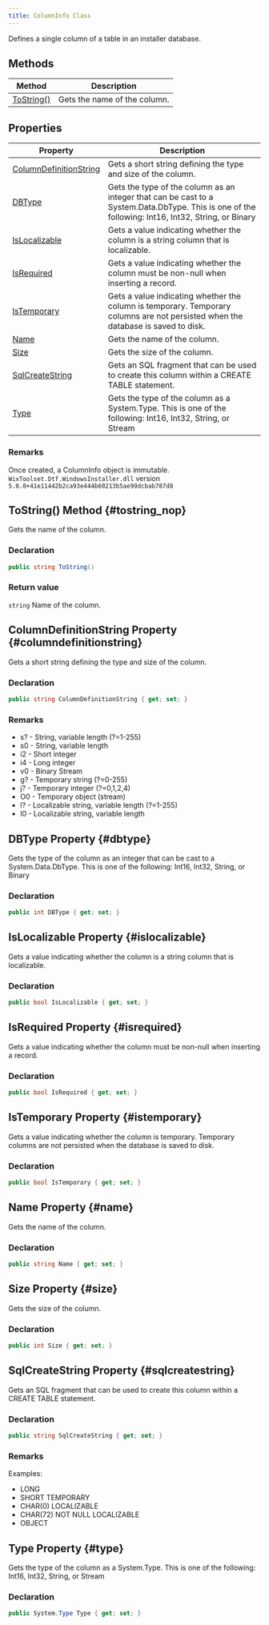 ```yaml
---
title: ColumnInfo Class
---
```

Defines a single column of a table in an installer database.
## Methods
| Method | Description |
| ------ | ----------- |
| [ToString()](#tostring_nop) | Gets the name of the column. |
## Properties
| Property | Description |
| ------ | ----------- |
| [ColumnDefinitionString](#columndefinitionstring) | Gets a short string defining the type and size of the column. |
| [DBType](#dbtype) | Gets the type of the column as an integer that can be cast to a System.Data.DbType. This is one of the following: Int16, Int32, String, or Binary |
| [IsLocalizable](#islocalizable) | Gets a value indicating whether the column is a string column that is localizable. |
| [IsRequired](#isrequired) | Gets a value indicating whether the column must be non-null when inserting a record. |
| [IsTemporary](#istemporary) | Gets a value indicating whether the column is temporary. Temporary columns are not persisted when the database is saved to disk. |
| [Name](#name) | Gets the name of the column. |
| [Size](#size) | Gets the size of the column. |
| [SqlCreateString](#sqlcreatestring) | Gets an SQL fragment that can be used to create this column within a CREATE TABLE statement. |
| [Type](#type) | Gets the type of the column as a System.Type. This is one of the following: Int16, Int32, String, or Stream |
### Remarks
Once created, a ColumnInfo object is immutable.
`WixToolset.Dtf.WindowsInstaller.dll` version `5.0.0+41e11442b2ca93e444b60213b5ae99dcbab787d8`
## ToString() Method {#tostring_nop}
Gets the name of the column.
### Declaration
```cs
public string ToString()
```
### Return value
`string` Name of the column.
## ColumnDefinitionString Property {#columndefinitionstring}
Gets a short string defining the type and size of the column.
### Declaration
```cs
public string ColumnDefinitionString { get; set; }
```
### Remarks

- s? - String, variable length (?=1-255)
- s0 - String, variable length
- i2 - Short integer
- i4 - Long integer
- v0 - Binary Stream
- g? - Temporary string (?=0-255)
- j? - Temporary integer (?=0,1,2,4)
- O0 - Temporary object (stream)
- l? - Localizable string, variable length (?=1-255)
- l0 - Localizable string, variable length


## DBType Property {#dbtype}
Gets the type of the column as an integer that can be cast to a System.Data.DbType. This is one of the following: Int16, Int32, String, or Binary
### Declaration
```cs
public int DBType { get; set; }
```
## IsLocalizable Property {#islocalizable}
Gets a value indicating whether the column is a string column that is localizable.
### Declaration
```cs
public bool IsLocalizable { get; set; }
```
## IsRequired Property {#isrequired}
Gets a value indicating whether the column must be non-null when inserting a record.
### Declaration
```cs
public bool IsRequired { get; set; }
```
## IsTemporary Property {#istemporary}
Gets a value indicating whether the column is temporary. Temporary columns are not persisted when the database is saved to disk.
### Declaration
```cs
public bool IsTemporary { get; set; }
```
## Name Property {#name}
Gets the name of the column.
### Declaration
```cs
public string Name { get; set; }
```
## Size Property {#size}
Gets the size of the column.
### Declaration
```cs
public int Size { get; set; }
```
## SqlCreateString Property {#sqlcreatestring}
Gets an SQL fragment that can be used to create this column within a CREATE TABLE statement.
### Declaration
```cs
public string SqlCreateString { get; set; }
```
### Remarks
Examples:
- LONG
- SHORT TEMPORARY
- CHAR(0) LOCALIZABLE
- CHAR(72) NOT NULL LOCALIZABLE
- OBJECT


## Type Property {#type}
Gets the type of the column as a System.Type. This is one of the following: Int16, Int32, String, or Stream
### Declaration
```cs
public System.Type Type { get; set; }
```
